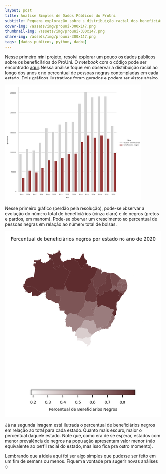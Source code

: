 ```yaml
---
layout: post
title: Analise Simples de Dados Públicos do ProUni
subtitle: Pequena exploração sobre a distribuição racial dos beneficiários do prouni
cover-img: /assets/img/prouni-300x147.png
thumbnail-img: /assets/img/prouni-300x147.png
share-img: /assets/img/prouni-300x147.png
tags: [dados publicos, python, dados]
---
```


Nesse primeiro mini projeto, resolvi explorar um pouco os dados públicos sobre os beneficiários do ProUni. O *notebook* com o código pode ser encontrado [aqui](https://github.com/wandgibaut/one_weekeed_projects/blob/master/dados_prouni/data_notebook.ipynb). Nessa análise foquei em observar a distribuição racial ao longo dos anos e no percentual de pessoas negras contempladas em cada estado. Dois gráficos ilustrativos foram gerados e podem ser vistos abaixo.

![serie historica](/assets/img/serie_historica_prouni.png "serie historica prouni")

Nesse primeiro gráfico (perdão pela resolução), pode-se observar a evolução do número total de beneficiários (cinza claro) e de negros (pretos e pardos, em marrom). Pode-se obervar um crescimento no percentual de pessoas negras em relação ao número total de bolsas.


![distribuicao geografica](/assets/img/dist_prouni_2020.png "distribuição do percentual de negros")

Já na segunda imagem está ilutrada o percentual de beneficiários negros em relação ao total para cada estado. Quanto mais escuro, maior o percentual daquele estado. Note que, como era de se esperar, estados com menor prevalência de negros na população apresentam valor menor (não equivalente ao perfil racial do estado, mas isso fica pra outro momento).

Lembrando que a ideia aqui foi ser algo simples que pudesse ser feito em um fim de semana ou menos. Fiquem a vontade pra sugerir novas análises :)
